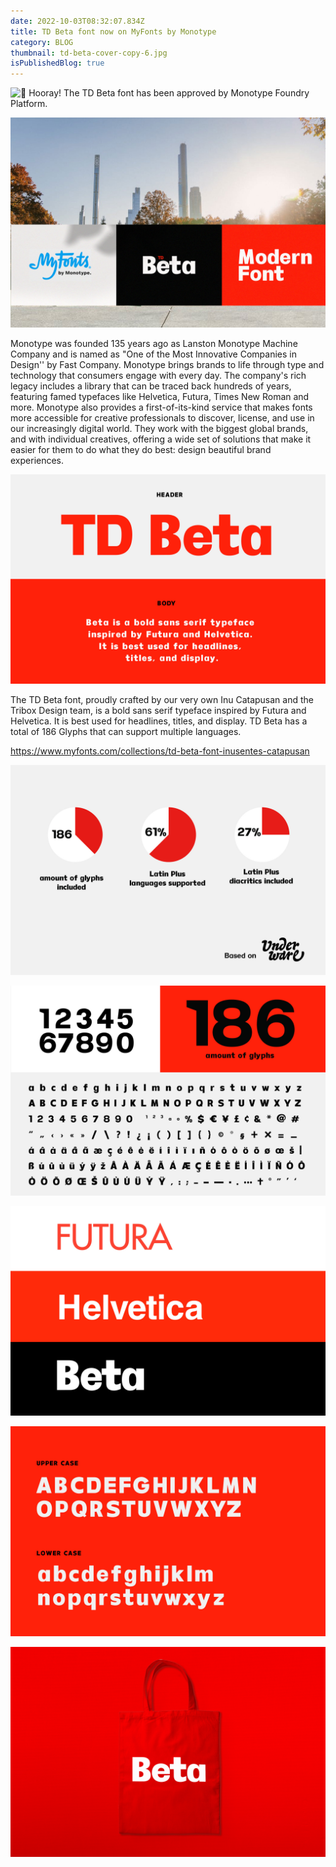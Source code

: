 ```yaml
---
date: 2022-10-03T08:32:07.834Z
title: TD Beta font now on MyFonts by Monotype
category: BLOG
thumbnail: td-beta-cover-copy-6.jpg
isPublishedBlog: true
---
```

<!--StartFragment-->

![🎊](https://static.xx.fbcdn.net/images/emoji.php/v9/tb4/1/16/1f38a.png) Hooray! The TD Beta font has been approved by Monotype Foundry Platform.

<!--EndFragment-->

![](td-beta-cover-myfonts2-monotype.jpg)

<!--StartFragment-->

Monotype was founded 135 years ago as Lanston Monotype Machine Company and is named as "One of the Most Innovative Companies in Design'' by Fast Company. Monotype brings brands to life through type and technology that consumers engage with every day. The company's rich legacy includes a library that can be traced back hundreds of years, featuring famed typefaces like Helvetica, Futura, Times New Roman [](<>)and more. Monotype also provides a first-of-its-kind service that makes fonts more accessible for creative professionals to discover, license, and use in our increasingly digital world. They work with the biggest global brands, and with individual creatives, offering a wide set of solutions that make it easier for them to do what they do best: design beautiful brand experiences.

<!--EndFragment-->

![](td-beta-intro.jpg)

<!--StartFragment-->

The TD Beta font, proudly crafted by our very own Inu Catapusan and the Tribox Design team, is a bold sans serif typeface inspired by Futura and Helvetica. It is best used for headlines, titles, and display. TD Beta has a total of 186 Glyphs that can support multiple languages.

https://www.myfonts.com/collections/td-beta-font-inusentes-catapusan

<!--EndFragment-->



![](td-beta-typeface-analytics.jpg)

![](td-beta-192-glyphsy.jpg)

![](td-beta-fonts.jpg)

![](td-beta-basic-characters.jpg)

![](white_tote_bag_mockup.jpg)